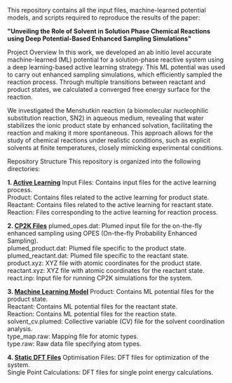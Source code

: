 This repository contains all the input files, machine-learned potential models, and scripts required to reproduce the results of the paper:

**"Unveiling the Role of Solvent in Solution Phase Chemical Reactions using Deep Potential-Based Enhanced Sampling Simulations"**

Project Overview
In this work, we developed an ab initio level accurate machine-learned (ML) potential for a solution-phase reactive system using a deep learning-based active learning strategy. This ML potential was used to carry out enhanced sampling simulations, which efficiently sampled the reaction process. Through multiple transitions between reactant and product states, we calculated a converged free energy surface for the reaction.

We investigated the Menshutkin reaction (a biomolecular nucleophilic substitution reaction, SN2) in aqueous medium, revealing that water stabilizes the ionic product state by enhanced solvation, facilitating the reaction and making it more spontaneous. This approach allows for the study of chemical reactions under realistic conditions, such as explicit solvents at finite temperatures, closely mimicking experimental conditions.

Repository Structure
This repository is organized into the following directories:

**1. [Active Learning](./Active%20Learning)**
	Input Files: Contains input files for the active learning process.\
	Product: Contains files related to the active learning for product state.\
	Reactant: Contains files related to the active learning for reactant state.\
	Reaction: Files corresponding to the active learning for reaction process.
 
**2. [CP2K Files](./CP2K%20Files)**
	plumed_opes.dat: Plumed input file for the on-the-fly enhanced sampling using OPES (On-the-fly Probability Enhanced Sampling).\
	plumed_product.dat: Plumed file specific to the product state.\
	plumed_reactant.dat: Plumed file specific to the reactant state.\
	product.xyz: XYZ file with atomic coordinates for the product state.\
	reactant.xyz: XYZ file with atomic coordinates for the reactant state.\
	react.inp: Input file for running CP2K simulations for the system.
 
**3. [Machine Learning Model](./Machine%20Learning%20Model)**
	Product: Contains ML potential files for the product state.\
	Reactant: Contains ML potential files for the reactant state.\
	Reaction: Contains ML potential files for the reaction state.\
	solvent_cv.plumed: Collective variable (CV) file for the solvent coordination analysis.\
	type_map.raw: Mapping file for atomic types.\
	type.raw: Raw data file specifying atom types.
 
**4. [Static DFT Files](./Static%20DFT%20Files)**
	Optimisation Files: DFT files for optimization of the system.\
	Single Point Calculations: DFT files for single point energy calculations.
